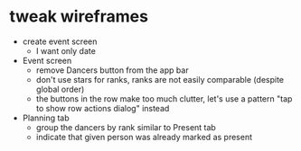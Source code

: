 # tweak wireframes
- create event screen
  - I want only date
- Event screen
  - remove Dancers button from the app bar
  - don't use stars for ranks, ranks are not easily comparable (despite global order)
  - the buttons in the row make too much clutter, let's use a pattern "tap to show row actions dialog" instead
- Planning tab
  - group the dancers by rank similar to Present tab
  - indicate that given person was already marked as present